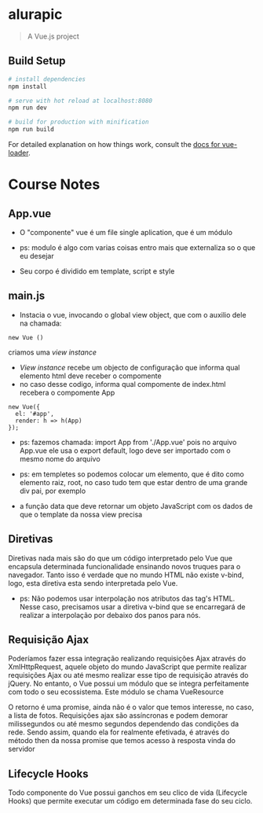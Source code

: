 # alurapic

> A Vue.js project

## Build Setup

``` bash
# install dependencies
npm install

# serve with hot reload at localhost:8080
npm run dev

# build for production with minification
npm run build
```

For detailed explanation on how things work, consult the [docs for vue-loader](http://vuejs.github.io/vue-loader).


# Course Notes

## App.vue
- O "componente" vue é um file single aplication, que é um módulo
* ps: modulo é algo com varias coisas entro mais que externaliza so o que eu desejar
- Seu corpo é dividido em template, script e style

## main.js
- Instacia o vue, invocando o global view object, que com o auxilio dele na chamada:
```
new Vue ()
 ```
 criamos uma *view instance*
- *View instance* recebe um objecto de configuração que informa qual elemento html deve receber o compomente
- no caso desse codigo, informa qual compomente de index.html recebera o compomente App
```
new Vue({
  el: '#app',
  render: h => h(App)
});
```

* ps: fazemos chamada:
  import App from './App.vue'
  pois no arquivo App.vue ele usa o export default, logo deve ser importado com o mesmo nome do arquivo

* ps: em templetes so podemos colocar um elemento, que é dito como elemento raiz, root, no caso tudo tem que estar dentro de uma grande div pai, por exemplo

* a função data que deve retornar um objeto JavaScript com os dados de que o template da nossa view precisa

## Diretivas

Diretivas nada mais são do que um código interpretado pelo Vue que encapsula determinada funcionalidade ensinando novos truques para o navegador. Tanto isso é verdade que no mundo HTML não existe v-bind, logo, esta diretiva esta sendo interpretada pelo Vue.

* ps: Não podemos usar interpolação nos atributos das tag's HTML. Nesse caso, precisamos usar a diretiva v-bind que se encarregará de realizar a interpolação por debaixo dos panos para nós.


## Requisição Ajax

Poderíamos fazer essa integração realizando requisições Ajax através do XmlHttpRequest, aquele objeto do mundo JavaScript que permite realizar requisições Ajax ou até mesmo realizar esse tipo de requisição através do jQuery. No entanto, o Vue possui um módulo que se integra perfeitamente com todo o seu ecossistema. Este módulo se chama VueResource

O retorno é uma promise, ainda não é o valor que temos interesse, no caso, a lista de fotos. Requisições ajax são assíncronas e podem demorar milissegundos ou até mesmo segundos dependendo das condições da rede. Sendo assim, quando ela for realmente efetivada, é através do método then da nossa promise que temos acesso à resposta vinda do servidor

## Lifecycle Hooks

Todo componente do Vue possui ganchos em seu clico de vida (Lifecycle Hooks) que permite executar um código em determinada fase do seu ciclo.

